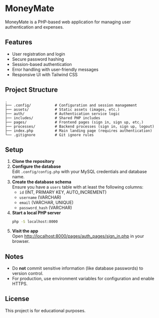 # MoneyMate

MoneyMate is a PHP-based web application for managing user authentication and expenses.

## Features

- User registration and login
- Secure password hashing
- Session-based authentication
- Error handling with user-friendly messages
- Responsive UI with Tailwind CSS

## Project Structure

```
.
├── .config/           # Configuration and session management
├── assets/            # Static assets (images, etc.)
├── auth/              # Authentication service logic
├── includes/          # Shared PHP includes
├── pages/             # Frontend pages (sign in, sign up, etc.)
├── processes/         # Backend processes (sign in, sign up, logout)
├── index.php          # Main landing page (requires authentication)
└── .gitignore         # Git ignore rules
```

## Setup

1. **Clone the repository**
2. **Configure the database**  
   Edit `.config/config.php` with your MySQL credentials and database name.
3. **Create the database schema**  
   Ensure you have a `users` table with at least the following columns:
   - `id` (INT, PRIMARY KEY, AUTO_INCREMENT)
   - `username` (VARCHAR)
   - `email` (VARCHAR, UNIQUE)
   - `password_hash` (VARCHAR)
4. **Start a local PHP server**  
   ```sh
   php -S localhost:8000
   ```
5. **Visit the app**  
   Open [http://localhost:8000/pages/auth_pages/sign_in.php](http://localhost:8000/pages/auth_pages/sign_in.php) in your browser.

## Notes

- Do **not** commit sensitive information (like database passwords) to version control.
- For production, use environment variables for configuration and enable HTTPS.

## License

This project is for educational purposes.